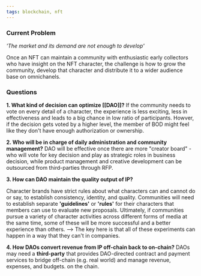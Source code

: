 ```yaml
---
tags: blockchain, nft
---
```


### Current Problem

_'The market and its demand are not enough to develop'_

Once an NFT can maintain a community with enthusiastic early collectors who have
insight on the NFT character, the challenge is how to grow the community,
develop that character and distribute it to a wider audience base on
omnichanels.

### Questions

**1. What kind of decision can optimize [[DAO]]?** If the community needs to
vote on every detail of a character, the experience is less exciting, less in
effectiveness and leads to a big chance in low ratio of participants. Howver, if
the decision gets voted by a higher level, the member of BOD might feel like
they don't have enough authorization or ownership.

**2. Who will be in charge of daily administration and community management?**
DAO will be effective once there are more "creator board" - who will vote for
key decision and play as strategic roles in business decision, while product
management and creative development can be outsourced from third-parties through
RFP.

**3. How can DAO maintain the quality output of IP?**

Character brands have strict rules about what characters can and cannot do or
say, to establish consistency, identity, and quality. Communities will need to
establish separate **'guidelines'** or **'rules'** for their characters that
members can use to evaluate new proposals. Ultimately, if communities pursue a
variety of character activities across different forms of media at the same
time, some of these will be more successful and a better experience than others.
--> The key here is that all of these experiments can happen in a way that they
can't in companies.

**4. How DAOs convert revenue from IP off-chain back to on-chain?** DAOs may
need a **third-party** that provides DAO-directed contract and payment services
to bridge off-chain (e.g. real world) and manage revenue, expenses, and budgets.
on the chain.
